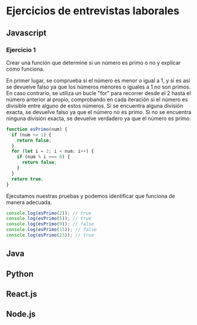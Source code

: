 # Ejercicios de entrevistas laborales



## Javascript

### Ejercicio 1

Crear una función que determine si un número es primo o no y explicar cómo funciona.

En primer lugar, se comprueba si el número es menor o igual a 1, y si es así se devuelve falso ya que los números menores o iguales a 1 no son primos. 
En caso contrario, se utiliza un bucle "for" para recorrer desde el 2 hasta el número anterior al propio, comprobando en cada iteración si el número es divisible 
entre alguno de estos números. Si se encuentra alguna división exacta, se devuelve falso ya que el número no es primo. 
Si no se encuentra ninguna división exacta, se devuelve verdadero ya que el número es primo.


``` javascript
function esPrimo(num) {
  if (num <= 1) {
    return false;
  }
  for (let i = 2; i < num; i++) {
    if (num % i === 0) {
      return false;
    }
  }
  return true;
}
``` 

Ejecutamos nuestras pruebas y podemos identificar que funciona de manera adecuada.


``` javascript
console.log(esPrimo(2)); // true
console.log(esPrimo(5)); // true
console.log(esPrimo(9)); // false
console.log(esPrimo(15)); // false
console.log(esPrimo(23)); // true
```

## Java

## Python

## React.js

## Node.js
